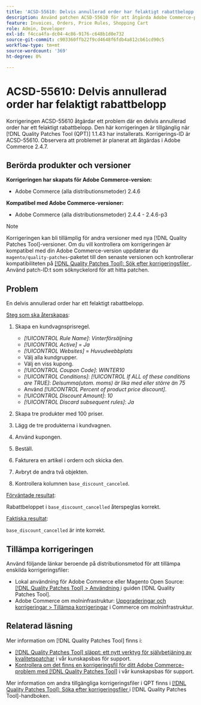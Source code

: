 ```yaml
---
title: 'ACSD-55610: Delvis annullerad order har felaktigt rabattbelopp'
description: Använd patchen ACSD-55610 för att åtgärda Adobe Commerce-problemet där en delvis annullerad order har ett felaktigt rabattbelopp.
feature: Invoices, Orders, Price Rules, Shopping Cart
role: Admin, Developer
exl-id: f4cca4fa-dc04-4c86-9176-c648b1d0e732
source-git-commit: c903360ffb22f9cd4648f6fdb4a812cb61cd90c5
workflow-type: tm+mt
source-wordcount: '369'
ht-degree: 0%

---
```


# ACSD-55610: Delvis annullerad order har felaktigt rabattbelopp

Korrigeringen ACSD-55610 åtgärdar ett problem där en delvis annullerad order har ett felaktigt rabattbelopp. Den här korrigeringen är tillgänglig när [!DNL Quality Patches Tool (QPT)] 1.1.43 har installerats. Korrigerings-ID är ACSD-55610. Observera att problemet är planerat att åtgärdas i Adobe Commerce 2.4.7.

## Berörda produkter och versioner

**Korrigeringen har skapats för Adobe Commerce-version:**

* Adobe Commerce (alla distributionsmetoder) 2.4.6

**Kompatibel med Adobe Commerce-versioner:**

* Adobe Commerce (alla distributionsmetoder) 2.4.4 - 2.4.6-p3

>[!NOTE]
>
>Korrigeringen kan bli tillämplig för andra versioner med nya [!DNL Quality Patches Tool]-versioner. Om du vill kontrollera om korrigeringen är kompatibel med din Adobe Commerce-version uppdaterar du `magento/quality-patches`-paketet till den senaste versionen och kontrollerar kompatibiliteten på [[!DNL Quality Patches Tool]: Sök efter korrigeringsfiler ](https://experienceleague.adobe.com/tools/commerce-quality-patches/index.html). Använd patch-ID:t som söknyckelord för att hitta patchen.

## Problem

En delvis annullerad order har ett felaktigt rabattbelopp.

<u>Steg som ska återskapas</u>:

1. Skapa en kundvagnsprisregel.

   * *[!UICONTROL Rule Name]*: *Vinterförsäljning*
   * *[!UICONTROL Active]* = *Ja*
   * *[!UICONTROL Websites]* = *Huvudwebbplats*
   * Välj alla kundgrupper.
   * Välj en viss kupong.
   * *[!UICONTROL Coupon Code]*: *WINTER10*
   * *[!UICONTROL Conditions]*: *[!UICONTROL If ALL of these conditions are TRUE]*: *Delsumma(utom. moms) är lika med eller större än 75*
   * Använd *[!UICONTROL Percent of product price discount]*.
   * *[!UICONTROL Discount Amount]*: *10*
   * *[!UICONTROL Discard subsequent rules]*: *Ja*

1. Skapa tre produkter med 100 priser.
1. Lägg de tre produkterna i kundvagnen.
1. Använd kupongen.
1. Beställ.
1. Fakturera en artikel i ordern och skicka den.
1. Avbryt de andra två objekten.
1. Kontrollera kolumnen `base_discount_canceled`.

<u>Förväntade resultat</u>:

Rabattbeloppet i `base_discount_cancelled` återspeglas korrekt.

<u>Faktiska resultat</u>:

`base_discount_cancelled` är inte korrekt.

## Tillämpa korrigeringen

Använd följande länkar beroende på distributionsmetod för att tillämpa enskilda korrigeringsfiler:

* Lokal användning för Adobe Commerce eller Magento Open Source: [[!DNL Quality Patches Tool] > Användning ](https://experienceleague.adobe.com/docs/commerce-operations/tools/quality-patches-tool/usage.html) i guiden [!DNL Quality Patches Tool].
* Adobe Commerce om molninfrastruktur: [Uppgraderingar och korrigeringar > Tillämpa korrigeringar](https://experienceleague.adobe.com/docs/commerce-cloud-service/user-guide/develop/upgrade/apply-patches.html) i Commerce om molninfrastruktur.

## Relaterad läsning

Mer information om [!DNL Quality Patches Tool] finns i:

* [[!DNL Quality Patches Tool] släppt: ett nytt verktyg för självbetjäning av kvalitetspatchar](/help/announcements/adobe-commerce-announcements/magento-quality-patches-released-new-tool-to-self-serve-quality-patches.md) i vår kunskapsbas för support.
* [Kontrollera om det finns en korrigeringsfil för ditt Adobe Commerce-problem med  [!DNL Quality Patches Tool]](/help/support-tools/patches-available-in-qpt-tool/check-patch-for-magento-issue-with-magento-quality-patches.md) i vår kunskapsbas för support.

Mer information om andra tillgängliga korrigeringsfiler i QPT finns i [[!DNL Quality Patches Tool]: Söka efter korrigeringsfiler ](https://experienceleague.adobe.com/tools/commerce-quality-patches/index.html) i [!DNL Quality Patches Tool]-handboken.
